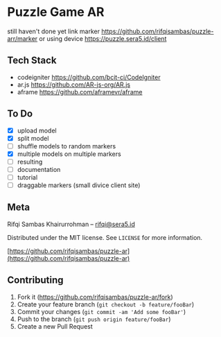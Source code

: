 # Puzzle Game AR 
still haven't done yet
link marker https://github.com/rifqisambas/puzzle-arr/marker
or using device https://puzzle.sera5.id/client

## Tech Stack
- codeigniter https://github.com/bcit-ci/CodeIgniter
- ar.js https://github.com/AR-js-org/AR.js
- aframe https://github.com/aframevr/aframe

## To Do
- [x] upload model
- [x] split model
- [ ] shuffle models to random markers
- [x] multiple models on multiple markers
- [ ] resulting
- [ ] documentation
- [ ] tutorial
- [ ] draggable markers (small divice client site)

## Meta

Rifqi Sambas Khairurrohman – rifqi@sera5.id

Distributed under the MIT license. See ``LICENSE`` for more information.

[https://github.com/rifqisambas/puzzle-ar](https://github.com/rifqisambas/puzzle-ar)

## Contributing

1. Fork it (<https://github.com/rifqisambas/puzzle-ar/fork>)
2. Create your feature branch (`git checkout -b feature/fooBar`)
3. Commit your changes (`git commit -am 'Add some fooBar'`)
4. Push to the branch (`git push origin feature/fooBar`)
5. Create a new Pull Request
